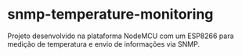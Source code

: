# snmp-temperature-monitoring
Projeto desenvolvido na plataforma NodeMCU com um ESP8266 para medição de temperatura e envio de informações via SNMP.
